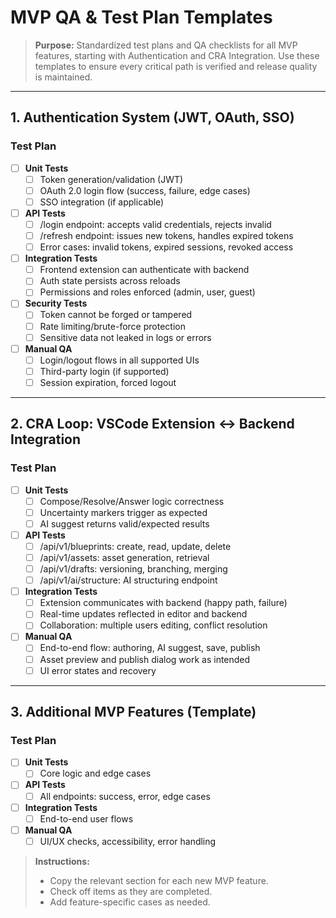 # MVP QA & Test Plan Templates

> **Purpose:**
> Standardized test plans and QA checklists for all MVP features, starting with Authentication and CRA Integration. Use these templates to ensure every critical path is verified and release quality is maintained.

---

## 1. Authentication System (JWT, OAuth, SSO)

### Test Plan
- [ ] **Unit Tests**
  - [ ] Token generation/validation (JWT)
  - [ ] OAuth 2.0 login flow (success, failure, edge cases)
  - [ ] SSO integration (if applicable)
- [ ] **API Tests**
  - [ ] /login endpoint: accepts valid credentials, rejects invalid
  - [ ] /refresh endpoint: issues new tokens, handles expired tokens
  - [ ] Error cases: invalid tokens, expired sessions, revoked access
- [ ] **Integration Tests**
  - [ ] Frontend extension can authenticate with backend
  - [ ] Auth state persists across reloads
  - [ ] Permissions and roles enforced (admin, user, guest)
- [ ] **Security Tests**
  - [ ] Token cannot be forged or tampered
  - [ ] Rate limiting/brute-force protection
  - [ ] Sensitive data not leaked in logs or errors
- [ ] **Manual QA**
  - [ ] Login/logout flows in all supported UIs
  - [ ] Third-party login (if supported)
  - [ ] Session expiration, forced logout

---

## 2. CRA Loop: VSCode Extension <-> Backend Integration

### Test Plan
- [ ] **Unit Tests**
  - [ ] Compose/Resolve/Answer logic correctness
  - [ ] Uncertainty markers trigger as expected
  - [ ] AI suggest returns valid/expected results
- [ ] **API Tests**
  - [ ] /api/v1/blueprints: create, read, update, delete
  - [ ] /api/v1/assets: asset generation, retrieval
  - [ ] /api/v1/drafts: versioning, branching, merging
  - [ ] /api/v1/ai/structure: AI structuring endpoint
- [ ] **Integration Tests**
  - [ ] Extension communicates with backend (happy path, failure)
  - [ ] Real-time updates reflected in editor and backend
  - [ ] Collaboration: multiple users editing, conflict resolution
- [ ] **Manual QA**
  - [ ] End-to-end flow: authoring, AI suggest, save, publish
  - [ ] Asset preview and publish dialog work as intended
  - [ ] UI error states and recovery

---

## 3. Additional MVP Features (Template)

### Test Plan
- [ ] **Unit Tests**
  - [ ] Core logic and edge cases
- [ ] **API Tests**
  - [ ] All endpoints: success, error, edge cases
- [ ] **Integration Tests**
  - [ ] End-to-end user flows
- [ ] **Manual QA**
  - [ ] UI/UX checks, accessibility, error handling

> **Instructions:**
> - Copy the relevant section for each new MVP feature.
> - Check off items as they are completed.
> - Add feature-specific cases as needed.
